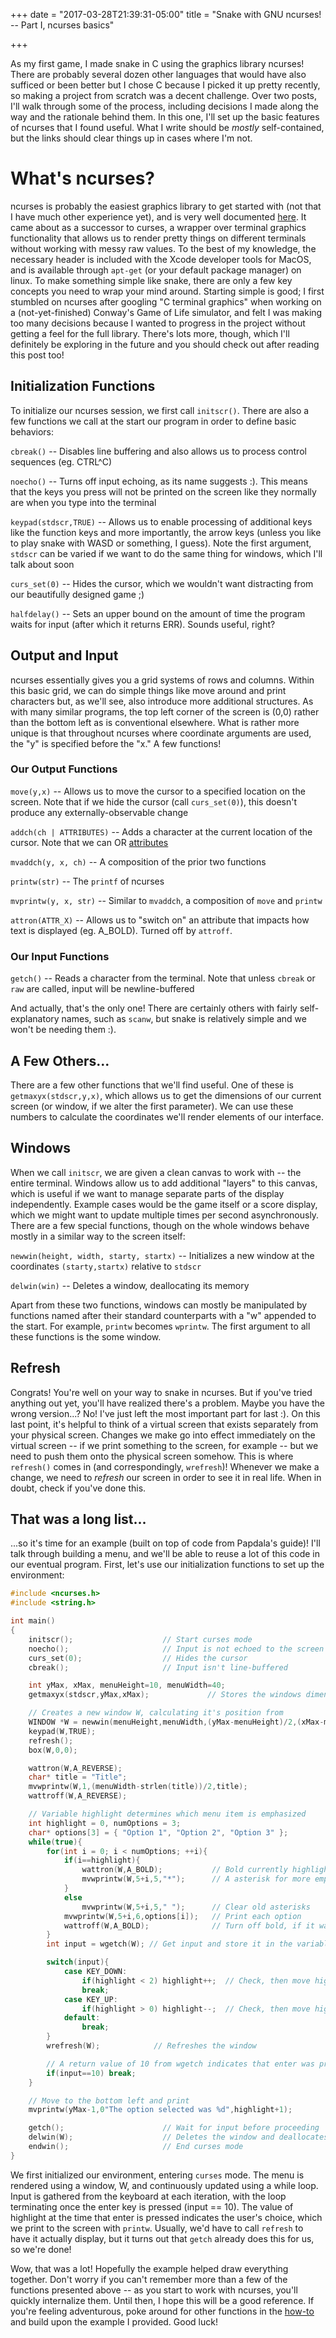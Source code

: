 +++
date = "2017-03-28T21:39:31-05:00"
title = "Snake with GNU ncurses! -- Part I, ncurses basics"

+++


As my first game, I made snake in C using the graphics library ncurses! There are probably several dozen other languages that would have also sufficed or been better but I chose C because I picked it up pretty recently, so making a project from scratch was a decent challenge. Over two posts, I'll walk through some of the process, including decisions I made along the way and the rationale behind them. In this one, I'll set up the basic features of ncurses that I found useful. What I write should be _mostly_ self-contained, but the links should clear things up in cases where I'm not.

# What's ncurses?

ncurses is probably the easiest graphics library to get started with (not that I have much other experience yet), and is very well documented [here](http://tldp.org/HOWTO/NCURSES-Programming-HOWTO/). It came about as a successor to curses, a wrapper over terminal graphics functionality that allows us to render pretty things on different terminals without working with messy raw values. To the best of my knowledge, the necessary header is included with the Xcode developer tools for MacOS, and is available through `apt-get` (or your default package manager) on linux. To make something simple like snake, there are only a few key concepts you need to wrap your mind around. Starting simple is good; I first stumbled on ncurses after googling "C terminal graphics" when working on a (not-yet-finished) Conway's Game of Life simulator, and felt I was making too many decisions because I wanted to progress in the project without getting a feel for the full library. There's lots more, though, which I'll definitely be exploring in the future and you should check out after reading this post too!

## Initialization Functions

To initialize our ncurses session, we first call `initscr()`. There are also a few functions we call at the start our program in order to define basic behaviors:

`cbreak()` -- Disables line buffering and also allows us to process control sequences (eg. CTRL^C)

`noecho()` -- Turns off input echoing, as its name suggests :). This means that the keys you press will not be printed on the screen like they normally are when you type into the terminal

`keypad(stdscr,TRUE)` -- Allows us to enable processing of additional keys like the function keys and more importantly, the arrow keys (unless you like to play snake with WASD or something, I guess). Note the first argument, `stdscr` can be varied if we want to do the same thing for windows, which I'll talk about soon

`curs_set(0)` -- Hides the cursor, which we wouldn't want distracting from our beautifully designed game ;)

`halfdelay()` --  Sets an upper bound on the amount of time the program waits for input (after which it returns ERR). Sounds useful, right?

## Output and Input

ncurses essentially gives you a grid systems of rows and columns. Within this basic grid, we can do simple things like move around and print characters but, as we'll see, also introduce more additional structures. As with many similar programs, the top left corner of the screen is (0,0) rather than the bottom left as is conventional elsewhere. What is rather more unique is that throughout ncurses where coordinate arguments are used, the "y" is specified before the "x." A few functions!

### Our Output Functions

`move(y,x)` -- Allows us to move the cursor to a specified location on the screen. Note that if we hide the cursor (call `curs_set(0)`), this doesn't produce any externally-observable change

`addch(ch | ATTRIBUTES)` -- Adds a character at the current location of the cursor. Note that we can OR [attributes](http://www.tldp.org/HOWTO/NCURSES-Programming-HOWTO/attrib.html)

`mvaddch(y, x, ch)` -- A composition of the prior two functions

`printw(str)` -- The `printf` of ncurses

`mvprintw(y, x, str)` -- Similar to `mvaddch`, a composition of `move` and `printw`

`attron(ATTR_X)` -- Allows us to "switch on" an attribute that impacts how text is displayed (eg. A_BOLD). Turned off by `attroff`.

### Our Input Functions

`getch()` -- Reads a character from the terminal. Note that unless `cbreak` or `raw` are called, input will be newline-buffered

And actually, that's the only one! There are certainly others with fairly self-explanatory names, such as `scanw`, but snake is relatively simple and we won't be needing them :).

## A Few Others...

There are a few other functions that we'll find useful. One of these is `getmaxyx(stdscr,y,x)`, which allows us to get the dimensions of our current screen (or window, if we alter the first parameter). We can use these numbers to calculate the coordinates we'll render elements of our interface.

## Windows

When we call `initscr`, we are given a clean canvas to work with -- the entire terminal. Windows allow us to add additional "layers" to this canvas, which is useful if we want to manage separate parts of the display independently. Example cases would be the game itself or a score display, which we might want to update multiple times per second asynchronously. There are a few special functions, though on the whole windows behave mostly in a similar way to the screen itself:

`newwin(height, width, starty, startx)` -- Initializes a new window at the coordinates `(starty,startx)` relative to `stdscr`

`delwin(win)` -- Deletes a window, deallocating its memory

Apart from these two functions, windows can mostly be manipulated by functions named after their standard counterparts with a "w" appended to the start. For example, `printw` becomes `wprintw`. The first argument to all these functions is the some window.

## Refresh

Congrats! You're well on your way to snake in ncurses. But if you've tried anything out yet, you'll have realized there's a problem. Maybe you have the wrong version...? No! I've just left the most important part for last :). On this last point, it's helpful to think of a virtual screen that exists separately from your physical screen. Changes we make go into effect immediately on the virtual screen -- if we print something to the screen, for example -- but we need to push them onto the physical screen somehow. This is where `refresh()` comes in (and correspondingly, `wrefresh`)! Whenever we make a change, we need to _refresh_ our screen in order to see it in real life. When in doubt, check if you've done this.

## That was a long list...

...so it's time for an example (built on top of code from Papdala's guide)! I'll talk through building a menu, and we'll be able to reuse a lot of this code in our eventual program. First, let's use our initialization functions to set up the environment:

```c
#include <ncurses.h>
#include <string.h>

int main()
{
    initscr();                    // Start curses mode
    noecho();                     // Input is not echoed to the screen
    curs_set(0);                  // Hides the cursor
    cbreak();                     // Input isn't line-buffered

    int yMax, xMax, menuHeight=10, menuWidth=40;
    getmaxyx(stdscr,yMax,xMax);             // Stores the windows dimensions

    // Creates a new window W, calculating it's position from
    WINDOW *W = newwin(menuHeight,menuWidth,(yMax-menuHeight)/2,(xMax-menuWidth)/2);
    keypad(W,TRUE);
    refresh();
    box(W,0,0);

    wattron(W,A_REVERSE);
    char* title = "Title";
    mvwprintw(W,1,(menuWidth-strlen(title))/2,title);
    wattroff(W,A_REVERSE);

    // Variable highlight determines which menu item is emphasized
    int highlight = 0, numOptions = 3;
    char* options[3] = { "Option 1", "Option 2", "Option 3" };
    while(true){
        for(int i = 0; i < numOptions; ++i){
            if(i==highlight){
                wattron(W,A_BOLD);           // Bold currently highlighted option
                mvwprintw(W,5+i,5,"*");      // A asterisk for more emphasis
            }
            else
                mvwprintw(W,5+i,5," ");      // Clear old asterisks
            mvwprintw(W,5+i,6,options[i]);   // Print each option
            wattroff(W,A_BOLD);              // Turn off bold, if it was on
        }
        int input = wgetch(W); // Get input and store it in the variable input

        switch(input){
            case KEY_DOWN:
                if(highlight < 2) highlight++;  // Check, then move highlight down
                break;
            case KEY_UP:
                if(highlight > 0) highlight--;  // Check, then move highlight up
            default:
                break;
        }
        wrefresh(W);            // Refreshes the window

        // A return value of 10 from wgetch indicates that enter was pressed
        if(input==10) break;
    }

    // Move to the bottom left and print
    mvprintw(yMax-1,0"The option selected was %d",highlight+1);

    getch();                      // Wait for input before proceeding
    delwin(W);                    // Deletes the window and deallocates its memory
    endwin();                     // End curses mode
}
```

We first initialized our environment, entering `curses` mode. The menu is rendered using a window, W, and continuously updated using a while loop. Input is gathered from the keyboard at each iteration,  with the loop terminating once the enter key is pressed (input == 10). The value of highlight at the time that enter is pressed indicates the user's choice, which we print to the screen with `printw`. Usually, we'd have to call `refresh` to have it actually display, but it turns out that `getch` already does this for us, so we're done!

Wow, that was a lot! Hopefully the example helped draw everything together. Don't worry if you can't remember more than a few of the functions presented above -- as you start to work with ncurses, you'll quickly internalize them. Until then, I hope this will be a good reference. If you're feeling adventurous, poke around for other functions in the [how-to](http://www.tldp.org/HOWTO/NCURSES-Programming-HOWTO/attrib.html) and build upon the example I provided. Good luck!

